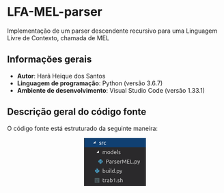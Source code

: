 # LFA-MEL-parser
Implementação de um parser descendente recursivo para uma Linguagem Livre de Contexto, chamada de MEL

## Informações gerais
- **Autor**: Harã Heique dos Santos
- **Linguagem de programação**: Python (versão 3.6.7)
- **Ambiente de desenvolvimento**: Visual Studio Code (versão 1.33.1)

## Descrição geral do código fonte
O código fonte está estruturado da seguinte maneira:

<p align="center">
  <img src="https://raw.githubusercontent.com/HaraHeique/LFA-MEL-parser/master/images/Estrutura%20do%20src.png">
</p>

